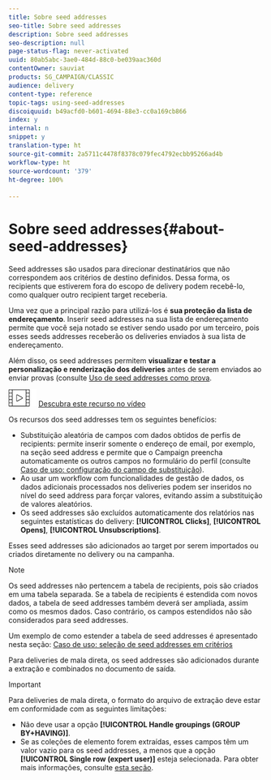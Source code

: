 ```yaml
---
title: Sobre seed addresses
seo-title: Sobre seed addresses
description: Sobre seed addresses
seo-description: null
page-status-flag: never-activated
uuid: 80ab5abc-3ae0-484d-88c0-be039aac360d
contentOwner: sauviat
products: SG_CAMPAIGN/CLASSIC
audience: delivery
content-type: reference
topic-tags: using-seed-addresses
discoiquuid: b49acfd0-b601-4694-88e3-cc0a169cb866
index: y
internal: n
snippet: y
translation-type: ht
source-git-commit: 2a5711c4478f8378c079fec4792ecbb95266ad4b
workflow-type: ht
source-wordcount: '379'
ht-degree: 100%

---
```



# Sobre seed addresses{#about-seed-addresses}

Seed addresses são usados para direcionar destinatários que não correspondem aos critérios de destino definidos. Dessa forma, os recipients que estiverem fora do escopo de delivery podem recebê-lo, como qualquer outro recipient target receberia.

Uma vez que a principal razão para utilizá-los é **sua proteção da lista de endereçamento**. Inserir seed addresses na sua lista de endereçamento permite que você seja notado se estiver sendo usado por um terceiro, pois esses seeds addresses receberão os deliveries enviados à sua lista de endereçamento.

Além disso, os seed addresses permitem **visualizar e testar a personalização e renderização dos deliveries** antes de serem enviados ao enviar provas (consulte [Uso de seed addresses como prova](../../delivery/using/steps-defining-the-target-population.md#using-seed-addresses-as-proof).

![](assets/do-not-localize/how-to-video.png) [Descubra este recurso no vídeo](../../delivery/using/steps-defining-the-target-population.md#seeds-and-proofs-video)

Os recursos dos seed addresses tem os seguintes benefícios:

* Substituição aleatória de campos com dados obtidos de perfis de recipients: permite inserir somente o endereço de email, por exemplo, na seção seed address e permite que o Campaign preencha automaticamente os outros campos no formulário do perfil (consulte [Caso de uso: configuração do campo de substituição](../../delivery/using/use-case--configuring-the-field-substitution.md)).
* Ao usar um workflow com funcionalidades de gestão de dados, os dados adicionais processados nos deliveries podem ser inseridos no nível do seed address para forçar valores, evitando assim a substituição de valores aleatórios.
* Os seed addresses são excluídos automaticamente dos relatórios nas seguintes estatísticas do delivery: **[!UICONTROL Clicks]**, **[!UICONTROL Opens]**, **[!UICONTROL Unsubscriptions]**.

Esses seed addresses são adicionados ao target por serem importados ou criados diretamente no delivery ou na campanha.

>[!NOTE]
>
>Os seed addresses não pertencem a tabela de recipients, pois são criados em uma tabela separada. Se a tabela de recipients é estendida com novos dados, a tabela de seed addresses também deverá ser ampliada, assim como os mesmos dados. Caso contrário, os campos estendidos não são considerados para seed addresses.
>
>Um exemplo de como estender a tabela de seed addresses é apresentado nesta seção: [Caso de uso: seleção de seed addresses em critérios](../../delivery/using/use-case--selecting-seed-addresses-on-criteria.md)

Para deliveries de mala direta, os seed addresses são adicionados durante a extração e combinados no documento de saída.

>[!IMPORTANT]
>
>Para deliveries de mala direta, o formato do arquivo de extração deve estar em conformidade com as seguintes limitações:
>
>* Não deve usar a opção **[!UICONTROL Handle groupings (GROUP BY+HAVING)]**.
>* Se as coleções de elemento forem extraídas, esses campos têm um valor vazio para os seed addresses, a menos que a opção **[!UICONTROL Single row (expert user)]** esteja selecionada. Para obter mais informações, consulte [esta seção](../../platform/using/exporting-data.md#step-7---data-formatting).

>


